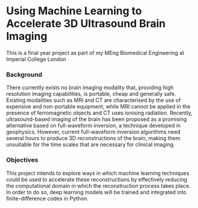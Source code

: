 # Using Machine Learning to Accelerate 3D Ultrasound Brain Imaging
This is a final year project as part of my MEng Biomedical Engineering at Imperial College London


### Background

There currently exists no brain imaging modality that, providing high resolution imaging capabilities, is portable, cheap and generally safe. Existing modalities such as MRI and CT are characterised by the use of expensive and non-portable equipment, while MRI cannot be applied in the presence of ferromagnetic objects and CT uses ionising radiation.
Recently, ultrasound-based imaging of the brain has been proposed as a promising alternative based on full-waveform inversion, a technique developed in geophysics. However, current full-waveform inversion algorithms need several hours to produce 3D reconstructions of the brain, making them unsuitable for the time scales that are necessary for clinical imaging.


### Objectives

This project intends to explore ways in which machine learning techniques could be used to accelerate these reconstructions by effectively reducing the computational domain in which the reconstruction process takes place. In order to do so, deep learning models will be trained and integrated into finite-difference codes in Python.

